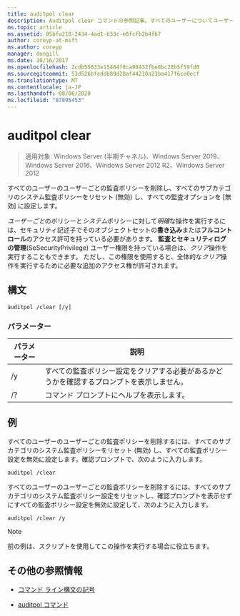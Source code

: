 ```yaml
---
title: auditpol clear
description: Auditpol clear コマンドの参照記事。すべてのユーザーについてユーザーごとの監査ポリシーが削除され、すべてのサブカテゴリのシステム監査ポリシーがリセット (無効) され、すべての監査オプションが無効に設定されます。
ms.topic: article
ms.assetid: 05bfa218-2434-4ad1-b33c-e6fcfb2b4f67
author: coreyp-at-msft
ms.author: coreyp
manager: dongill
ms.date: 10/16/2017
ms.openlocfilehash: 2cdb55633e15484f8ca98432fbe8bc28b5f59fd0
ms.sourcegitcommit: 53d526bfeddb89d28af44210a23ba417f6ce0ecf
ms.translationtype: MT
ms.contentlocale: ja-JP
ms.lasthandoff: 08/06/2020
ms.locfileid: "87895453"
---
```

# <a name="auditpol-clear"></a>auditpol clear

> 適用対象: Windows Server (半期チャネル)、Windows Server 2019、Windows Server 2016、Windows Server 2012 R2、Windows Server 2012

すべてのユーザーのユーザーごとの監査ポリシーを削除し、すべてのサブカテゴリのシステム監査ポリシーをリセット (無効) し、すべての監査オプションを [無効] に設定します。

*ユーザーごと*のポリシーと*システム*ポリシーに対して*明確*な操作を実行するには、セキュリティ記述子でそのオブジェクトセットの**書き込み**または**フルコントロール**のアクセス許可を持っている必要があります。 **監査とセキュリティログの管理**(SeSecurityPrivilege) ユーザー権限を持っている場合は、*クリア*操作を実行することもできます。 ただし、この権限を使用すると、全体的な*クリア*操作を実行するために必要な追加のアクセス権が許可されます。

## <a name="syntax"></a>構文

```
auditpol /clear [/y]
```

### <a name="parameters"></a>パラメーター

| パラメーター | 説明 |
| ----------- | --------------- |
| /y | すべての監査ポリシー設定をクリアする必要があるかどうかを確認するプロンプトを表示しません。 |
| /? | コマンド プロンプトにヘルプを表示します。 |

## <a name="examples"></a>例

すべてのユーザーのユーザーごとの監査ポリシーを削除するには、すべてのサブカテゴリのシステム監査ポリシーをリセット (無効) し、すべての監査ポリシー設定を無効に設定します。確認プロンプトで、次のように入力します。

```
auditpol /clear
```

すべてのユーザーのユーザーごとの監査ポリシーを削除するには、すべてのサブカテゴリのシステム監査ポリシー設定をリセットし、確認プロンプトを表示せずにすべての監査ポリシー設定を無効に設定して、次のように入力します。

```
auditpol /clear /y
```

> [!NOTE]
> 前の例は、スクリプトを使用してこの操作を実行する場合に役立ちます。

## <a name="additional-references"></a>その他の参照情報

- [コマンド ライン構文の記号](command-line-syntax-key.md)

- [auditpol コマンド](auditpol.md)
